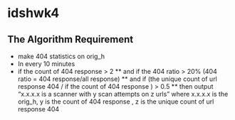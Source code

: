 # idshwk4
## The Algorithm Requirement 
* make 404 statistics on orig_h 
* In every 10 minutes 
* if the count of 404 response > 2 
** and if the 404 ratio > 20% (404 ratio = 404 response/all response) 
** and if (the unique count of url response 404 / if the count of 404 response ) > 0.5
** then output “x.x.x.x is a scanner with y scan attempts on z urls” where x.x.x.x is the orig_h, y is the count of 404 response , z is the unique count of url response 404
